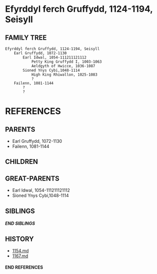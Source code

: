 # Efyrddyl ferch Gruffydd, 1124-1194, Seisyll

## FAMILY TREE
```
Efyrddyl ferch Gruffydd, 1124-1194, Seisyll
    Earl Gruffydd, 1072-1130
        Earl Idwal, 1054-111211121112
            Petty King Gruffydd I, 1003-1063
            Aeldgyth of Hwicce, 1036-1087
        Sioned Ynys Cybi,1048-1114
            High King Rhiwallon, 1025-1083
            ?
    Failenn, 1081-1144
        ?
        ?
```


# REFERENCES

## PARENTS 
* Earl Gruffydd, 1072-1130
* Failenn, 1081-1144

## CHILDREN 


## GREAT-PARENTS 
* Earl Idwal, 1054-111211121112
* Sioned Ynys Cybi,1048-1114

## SIBLINGS

##### END SIBLINGS  
## HISTORY
* [1154.md](../h/1154.md)
* [1167.md](../h/1167.md)

#### END REFERENCES
